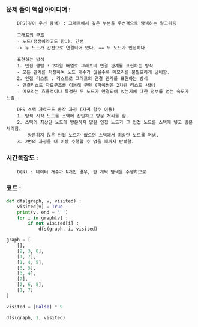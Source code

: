 ### 문제 풀이 핵심 아이디어 :
        DFS(깊이 우선 탐색) : 그래프에서 깊은 부분을 우선적으로 탐색하는 알고리즘
        
        그래프의 구조
        - 노드(정점이라고도 함.), 간선
        -> 두 노드가 간선으로 연결되어 있다. == 두 노드가 인접하다.
        
        표현하는 방식
        1. 인접 행렬 : 2차원 배열로 그래프의 연결 관계를 표현하는 방식 
        - 모든 관계를 저장하여 노드 개수가 많을수록 메모리를 불필요하게 낭비함.
        2. 인접 리스트 : 리스트로 그래프의 연결 관계를 표현하는 방식
        - 연결리스트 자료구조를 이용해 구현 (파이썬은 2차원 리스트 사용)
        - 메모리는 효율적이나 특정한 두 노드가 연결되어 있는지에 대한 정보를 얻는 속도가 느림.

        DFS 스택 자료구조 동작 과정 (재귀 함수 이용)
        1. 탐색 시작 노드를 스택에 삽입하고 방문 처리를 함.
        2. 스택의 최상단 노드에 방문하지 않은 인접 노드가 그 인접 노드를 스택에 넣고 방문 처리함. 
            방문하지 않은 인접 노드가 없으면 스택에서 최상단 노드를 꺼냄.
        3. 2번의 과정을 더 이상 수행할 수 없을 때까지 반복함.

### 시간복잡도 :
        O(N) : 데이터 개수가 N개인 경우, 한 개씩 탐색을 수행하므로

### 코드 :
```python
def dfs(graph, v, visited) :
    visited[v] = True
    print(v, end = ' ')
    for i in graph[v] :
        if not visited[i] :
            dfs(graph, i, visited)

graph = [
    [],
    [2, 3, 8],
    [1, 7],
    [1, 4, 5],
    [3, 5],
    [3, 4],
    [7],
    [2, 6, 8],
    [1, 7]
]

visited = [False] * 9

dfs(graph, 1, visited)
```
